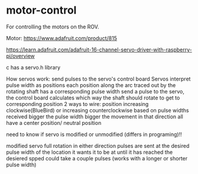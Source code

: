 # motor-control
For controlling the motors on the ROV.

Motor:
https://www.adafruit.com/product/815

https://learn.adafruit.com/adafruit-16-channel-servo-driver-with-raspberry-pi/overview

c has a servo.h library

How servos work:
send pulses to the servo's control board
Servos interpret pulse width as positions
each position along the arc traced out by the rotating shaft has a corresponding pulse width
send a pulse to the servo, the control board calculates which way the shaft should rotate to get to corresponding position
2 ways to wire: position increasing clockwise(BlueBird) or increasing counterclockwise based on pulse widths received
bigger the pulse width bigger the movement in that direction
all have a center position/ neutral position

need to know if servo is modified or unmodified (differs in programing)!!

modified servo full rotation in either direction 
pulses are sent at the desired pulse width of the location it wants it to be at until it has reached the desiered spped
could take a couple pulses (works with a longer or shorter pulse width)

